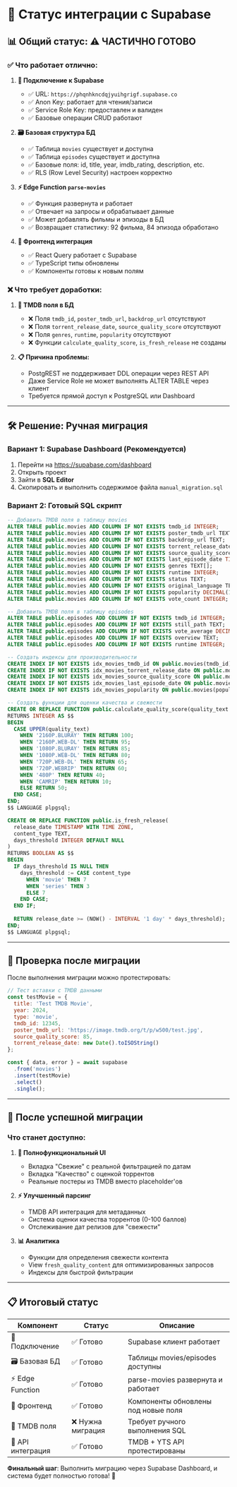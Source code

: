 # 🔗 Статус интеграции с Supabase

## 📊 Общий статус: ⚠️ ЧАСТИЧНО ГОТОВО

### ✅ **Что работает отлично:**

1. **🔌 Подключение к Supabase**
   - ✅ URL: `https://phqnhkncdqjyuihgrigf.supabase.co`
   - ✅ Anon Key: работает для чтения/записи
   - ✅ Service Role Key: предоставлен и валиден
   - ✅ Базовые операции CRUD работают

2. **🗃️ Базовая структура БД**
   - ✅ Таблица `movies` существует и доступна
   - ✅ Таблица `episodes` существует и доступна
   - ✅ Базовые поля: id, title, year, imdb_rating, description, etc.
   - ✅ RLS (Row Level Security) настроен корректно

3. **⚡ Edge Function `parse-movies`**
   - ✅ Функция развернута и работает
   - ✅ Отвечает на запросы и обрабатывает данные
   - ✅ Может добавлять фильмы и эпизоды в БД
   - ✅ Возвращает статистику: 92 фильма, 84 эпизода обработано

4. **🎨 Фронтенд интеграция**
   - ✅ React Query работает с Supabase
   - ✅ TypeScript типы обновлены
   - ✅ Компоненты готовы к новым полям

### ❌ **Что требует доработки:**

1. **🔧 TMDB поля в БД**
   - ❌ Поля `tmdb_id`, `poster_tmdb_url`, `backdrop_url` отсутствуют
   - ❌ Поля `torrent_release_date`, `source_quality_score` отсутствуют  
   - ❌ Поля `genres`, `runtime`, `popularity` отсутствуют
   - ❌ Функции `calculate_quality_score`, `is_fresh_release` не созданы

2. **📋 Причина проблемы:**
   - PostgREST не поддерживает DDL операции через REST API
   - Даже Service Role не может выполнять ALTER TABLE через клиент
   - Требуется прямой доступ к PostgreSQL или Dashboard

---

## 🛠️ Решение: Ручная миграция

### **Вариант 1: Supabase Dashboard (Рекомендуется)**

1. Перейти на https://supabase.com/dashboard
2. Открыть проект
3. Зайти в **SQL Editor**
4. Скопировать и выполнить содержимое файла `manual_migration.sql`

### **Вариант 2: Готовый SQL скрипт**

```sql
-- Добавить TMDB поля в таблицу movies
ALTER TABLE public.movies ADD COLUMN IF NOT EXISTS tmdb_id INTEGER;
ALTER TABLE public.movies ADD COLUMN IF NOT EXISTS poster_tmdb_url TEXT;
ALTER TABLE public.movies ADD COLUMN IF NOT EXISTS backdrop_url TEXT;
ALTER TABLE public.movies ADD COLUMN IF NOT EXISTS torrent_release_date TIMESTAMP WITH TIME ZONE;
ALTER TABLE public.movies ADD COLUMN IF NOT EXISTS source_quality_score INTEGER DEFAULT 0;
ALTER TABLE public.movies ADD COLUMN IF NOT EXISTS last_episode_date TIMESTAMP WITH TIME ZONE;
ALTER TABLE public.movies ADD COLUMN IF NOT EXISTS genres TEXT[];
ALTER TABLE public.movies ADD COLUMN IF NOT EXISTS runtime INTEGER;
ALTER TABLE public.movies ADD COLUMN IF NOT EXISTS status TEXT;
ALTER TABLE public.movies ADD COLUMN IF NOT EXISTS original_language TEXT;
ALTER TABLE public.movies ADD COLUMN IF NOT EXISTS popularity DECIMAL(10,3);
ALTER TABLE public.movies ADD COLUMN IF NOT EXISTS vote_count INTEGER;

-- Добавить TMDB поля в таблицу episodes
ALTER TABLE public.episodes ADD COLUMN IF NOT EXISTS tmdb_id INTEGER;
ALTER TABLE public.episodes ADD COLUMN IF NOT EXISTS still_path TEXT;
ALTER TABLE public.episodes ADD COLUMN IF NOT EXISTS vote_average DECIMAL(3,1);
ALTER TABLE public.episodes ADD COLUMN IF NOT EXISTS overview TEXT;
ALTER TABLE public.episodes ADD COLUMN IF NOT EXISTS runtime INTEGER;

-- Создать индексы для производительности
CREATE INDEX IF NOT EXISTS idx_movies_tmdb_id ON public.movies(tmdb_id);
CREATE INDEX IF NOT EXISTS idx_movies_torrent_release_date ON public.movies(torrent_release_date DESC);
CREATE INDEX IF NOT EXISTS idx_movies_source_quality_score ON public.movies(source_quality_score DESC);
CREATE INDEX IF NOT EXISTS idx_movies_last_episode_date ON public.movies(last_episode_date DESC);
CREATE INDEX IF NOT EXISTS idx_movies_popularity ON public.movies(popularity DESC);

-- Создать функции для оценки качества и свежести
CREATE OR REPLACE FUNCTION public.calculate_quality_score(quality_text TEXT)
RETURNS INTEGER AS $$
BEGIN
  CASE UPPER(quality_text)
    WHEN '2160P.BLURAY' THEN RETURN 100;
    WHEN '2160P.WEB-DL' THEN RETURN 95;
    WHEN '1080P.BLURAY' THEN RETURN 85;
    WHEN '1080P.WEB-DL' THEN RETURN 80;
    WHEN '720P.WEB-DL' THEN RETURN 65;
    WHEN '720P.WEBRIP' THEN RETURN 60;
    WHEN '480P' THEN RETURN 40;
    WHEN 'CAMRIP' THEN RETURN 10;
    ELSE RETURN 50;
  END CASE;
END;
$$ LANGUAGE plpgsql;

CREATE OR REPLACE FUNCTION public.is_fresh_release(
  release_date TIMESTAMP WITH TIME ZONE,
  content_type TEXT,
  days_threshold INTEGER DEFAULT NULL
)
RETURNS BOOLEAN AS $$
BEGIN
  IF days_threshold IS NULL THEN
    days_threshold := CASE content_type
      WHEN 'movie' THEN 7
      WHEN 'series' THEN 3
      ELSE 7
    END CASE;
  END IF;
  
  RETURN release_date >= (NOW() - INTERVAL '1 day' * days_threshold);
END;
$$ LANGUAGE plpgsql;
```

---

## 🧪 Проверка после миграции

После выполнения миграции можно протестировать:

```javascript
// Тест вставки с TMDB данными
const testMovie = {
  title: 'Test TMDB Movie',
  year: 2024,
  type: 'movie',
  tmdb_id: 12345,
  poster_tmdb_url: 'https://image.tmdb.org/t/p/w500/test.jpg',
  source_quality_score: 85,
  torrent_release_date: new Date().toISOString()
};

const { data, error } = await supabase
  .from('movies')
  .insert(testMovie)
  .select()
  .single();
```

---

## 🚀 После успешной миграции

### **Что станет доступно:**

1. **🎨 Полнофункциональный UI**
   - Вкладка "Свежие" с реальной фильтрацией по датам
   - Вкладка "Качество" с оценкой торрентов
   - Реальные постеры из TMDB вместо placeholder'ов

2. **⚡ Улучшенный парсинг**
   - TMDB API интеграция для метаданных
   - Система оценки качества торрентов (0-100 баллов)
   - Отслеживание дат релизов для "свежести"

3. **📊 Аналитика**
   - Функции для определения свежести контента
   - View `fresh_quality_content` для оптимизированных запросов
   - Индексы для быстрой фильтрации

---

## 📋 Итоговый статус

| Компонент | Статус | Описание |
|-----------|--------|----------|
| 🔌 Подключение | ✅ Готово | Supabase клиент работает |
| 🗃️ Базовая БД | ✅ Готово | Таблицы movies/episodes доступны |
| ⚡ Edge Function | ✅ Готово | parse-movies развернута и работает |
| 🎨 Фронтенд | ✅ Готово | Компоненты обновлены под новые поля |
| 🔧 TMDB поля | ❌ Нужна миграция | Требует ручного выполнения SQL |
| 🧪 API интеграция | ✅ Готово | TMDB + YTS API протестированы |

**Финальный шаг**: Выполнить миграцию через Supabase Dashboard, и система будет полностью готова! 🎉